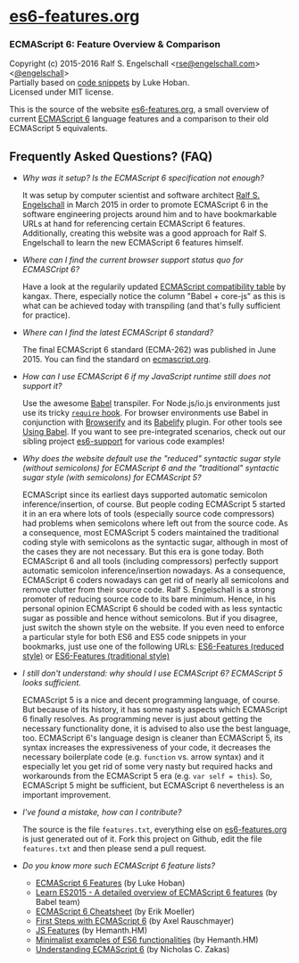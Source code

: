 
# [es6-features.org](http://es6-features.org/)

### ECMAScript 6: Feature Overview &amp; Comparison

Copyright (c) 2015-2016 Ralf S. Engelschall &lt;[rse@engelschall.com](mailto:rse@engelschall.com)&gt; &lt;[@engelschall](http://twitter.com/engelschall)&gt;<br/>
Partially based on [code snippets](http://git.io/es6features) by Luke Hoban.<br/>
Licensed under MIT license.

This is the source of the website [es6-features.org](http://es6-features.org/),
a small overview of current
[ECMAScript 6](http://www.ecma-international.org/publications/standards/Ecma-262.htm)
language features and a comparison to their old
ECMAScript 5 equivalents.

## Frequently Asked Questions? (FAQ)

- *Why was it setup? Is the ECMAScript 6 specification not enough?*

  It was setup by computer scientist and software
  architect [Ralf S. Engelschall](mailto:rse@engelschall.com) in March 2015 in order to
  promote ECMAScript 6 in the software engineering projects around him
  and to have bookmarkable URLs at hand for referencing certain
  ECMAScript 6 features. Additionally, creating this website was a
  good approach for Ralf S. Engelschall to learn the new ECMAScript 6
  features himself.

- *Where can I find the current browser support status quo for ECMASCript 6?*

  Have a look at the regularily updated
  [ECMAScript compatibility table](http://kangax.github.io/compat-table/es6/) by kangax.
  There, especially notice the column "Babel + core-js" as this is what can be achieved
  today with transpiling (and that's fully sufficient for practice).

- *Where can I find the latest ECMAScript 6 standard?*

  The final ECMAScript 6 standard (ECMA-262) was published in June 2015. You can find the
  standard on [ecmascript.org](http://www.ecma-international.org/publications/standards/Ecma-262.htm).

- *How can I use ECMAScript 6 if my JavaScript runtime still does not support it?*

  Use the awesome [Babel](http://babeljs.io/) transpiler. For Node.js/io.js environments
  just use its tricky [`require` hook](http://babeljs.io/docs/usage/require/). For browser environments use Babel in conjunction
  with [Browserify](http://browserify.org/) and its [Babelify](https://github.com/babel/babelify) plugin. For
  other tools see [Using Babel](http://babeljs.io/docs/using-babel/).
  If you want to see pre-integrated scenarios, check out our sibling project
  [es6-support](https://github.com/rse/es6-support) for various code examples!

- *Why does the website default use the "reduced" syntactic sugar style (without semicolons)
  for ECMAScript 6 and the "traditional" syntactic sugar style (with semicolons) for ECMAScript 5?*

  ECMAScript since its earliest days supported automatic semicolon
  inference/insertion, of course. But people coding ECMAScript 5 started it
  in an era where lots of tools (especially source code compressors)
  had problems when semicolons where left out from the source code. As
  a consequence, most ECMAScript 5 coders maintained the traditional
  coding style with semicolons as the syntactic sugar, although in most
  of the cases they are not necessary. But this era is gone today.
  Both ECMAScript 6 and all tools (including compressors) perfectly
  support automatic semicolon inference/insertion nowadays. As a consequence,
  ECMAScript 6 coders nowadays can get rid of nearly all
  semicolons and remove clutter from their source code. Ralf S. Engelschall is a strong promoter of reducing
  source code to its bare minimum. Hence, in his personal opinion
  ECMAScript 6 should be coded with as less syntactic sugar as possible
  and hence without semicolons. But if you disagree, just switch the
  shown style on the website. If you even need to enforce a particular
  style for both ES6 and ES5 code snippets in your bookmarks, just use
  one of the following URLs:
  [ES6-Features (reduced style)](http://es6-features.org/#reduced) or
  [ES6-Features (traditional style)](http://es6-features.org/#traditional)

- *I still don't understand: why should I use ECMAScript 6? ECMAScript 5 looks sufficient.*

  ECMAScript 5 is a nice and decent programming language, of course. But
  because of its history, it has some nasty aspects which ECMAScript 6
  finally resolves. As programming never is just about getting the necessary
  functionality done, it is advised to also use the best language,
  too. ECMAScript 6's language design is cleaner than ECMAScript 5,
  its syntax increases the expressiveness of your code, it decreases the
  necessary boilerplate code (e.g. `function` vs. arrow syntax) and it
  especially let you get rid of some very nasty but required hacks and
  workarounds from the ECMAScript 5 era (e.g. `var self = this`).
  So, ECMAScript 5 might be sufficient, but ECMAScript 6 nevertheless
  is an important improvement.

- *I've found a mistake, how can I contribute?*

  The source is the file `features.txt`, everything else on [es6-features.org](http://es6-features.org) is
  just generated out of it. Fork this project on Github, edit the file
  `features.txt` and then please send a pull request.

- *Do you know more such ECMAScript 6 feature lists?*

    - [ECMAScript 6 Features](https://github.com/lukehoban/es6features#readme) (by Luke Hoban)
    - [Learn ES2015 - A detailed overview of ECMAScript 6 features](https://babeljs.io/docs/learn-es2015/) (by Babel team)
    - [ECMAScript 6 Cheatsheet](http://help.wtf/es6) (by Erik Moeller)
    - [First Steps with ECMAScript 6](http://exploringjs.com/es6/ch_first-steps.html) (by Axel Rauschmayer)
    - [JS Features](http://jsfeatures.in/) (by Hemanth.HM)
    - [Minimalist examples of ES6 functionalities](https://github.com/hemanth/paws-on-es6) (by Hemanth.HM)
    - [Understanding ECMAScript 6](https://leanpub.com/understandinges6/read/) (by Nicholas C. Zakas)
